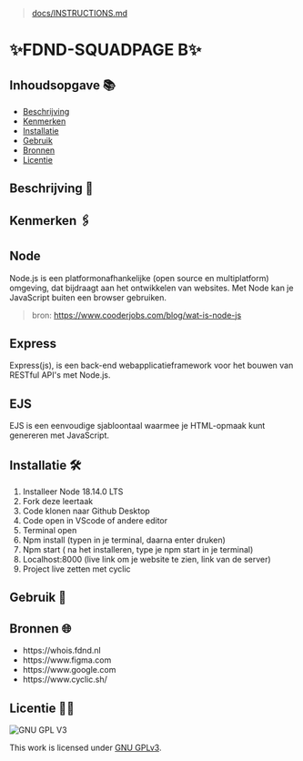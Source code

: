 > [docs/INSTRUCTIONS.md](docs/INSTRUCTIONS.md)

# ✨FDND-SQUADPAGE B✨
<!-- Geef je project een titel en schrijf in één zin wat het is -->

## Inhoudsopgave 📚

  * [Beschrijving](#beschrijving)
  * [Kenmerken](#kenmerken)
  * [Installatie](#installatie)
  * [Gebruik](#gebruik)
  * [Bronnen](#bronnen)
  * [Licentie](#licentie)

## Beschrijving 📑
<!-- In de Beschrijving staat hoe je project er uit ziet, hoe het werkt en wat je er mee kan. -->
<!-- Voeg een mooie poster visual toe 📸 -->
<!-- Voeg een link toe naar Github Pages 🌐-->

## Kenmerken 🖇️

## Node
Node.js is een platformonafhankelijke (open source en multiplatform) omgeving, dat bijdraagt aan het ontwikkelen van websites. Met Node kan je JavaScript buiten een browser gebruiken.

> bron: https://www.cooderjobs.com/blog/wat-is-node-js

## Express

Express(js), is een back-end webapplicatieframework voor het bouwen van RESTful API's met Node.js.


## EJS


EJS is een eenvoudige sjabloontaal waarmee je HTML-opmaak kunt genereren met JavaScript.

## Installatie 🛠️
1. Installeer Node 18.14.0 LTS
2. Fork deze leertaak
3. Code klonen naar Github Desktop
4. Code open in VScode of andere editor
5. Terminal open
6. Npm install (typen in je terminal, daarna enter druken)
7. Npm start ( na het installeren, type je npm start in je terminal)
8. Localhost:8000 (live link om je website te zien, link van de server)
9. Project live zetten met cyclic

## Gebruik 📱

## Bronnen 🌐
<ul>
<li>https://whois.fdnd.nl</li>
<li>https://www.figma.com</li>
<li>https://www.google.com</li>
<li>https://www.cyclic.sh/</li>
</ul>

## Licentie 🔐🔏

![GNU GPL V3](https://www.gnu.org/graphics/gplv3-127x51.png)

This work is licensed under [GNU GPLv3](./LICENSE).
